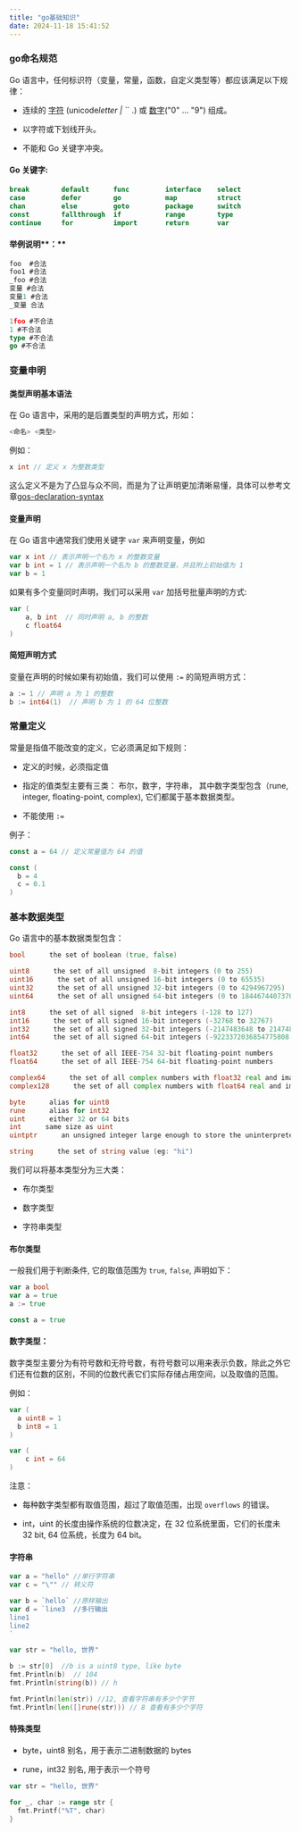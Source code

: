 ```yaml
---
title: "go基础知识"
date: 2024-11-18 15:41:52
---
```


### go命名规范

Go 语言中，任何标识符（变量，常量，函数，自定义类型等）都应该满足以下规律：

- 连续的 <a href="https://golang.org/ref/spec#letter" target="_blank">字符</a> (unicode*letter \| \`*\` .) 或 <a href="https://golang.org/ref/spec#unicode_digit" target="_blank">数字</a>("0" … "9") 组成。

- 以字符或下划线开头。

- 不能和 Go 关键字冲突。

#### Go 关键字:

``` go
break        default      func         interface    select
case         defer        go           map          struct
chan         else         goto         package      switch
const        fallthrough  if           range        type
continue     for          import       return       var
```

#### 举例说明**：**

``` go
foo  #合法
foo1 #合法
_foo #合法
变量 #合法
变量1 #合法
_变量 合法

1foo #不合法
1 #不合法
type #不合法
go #不合法
```

### 变量申明

#### 类型声明基本语法

在 Go 语言中，采用的是后置类型的声明方式，形如：

``` go
<命名> <类型>
```

例如：

``` go
x int // 定义 x 为整数类型
```

这么定义不是为了凸显与众不同，而是为了让声明更加清晰易懂，具体可以参考文章<a href="https://blog.golang.org/gos-declaration-syntax" target="_blank">gos-declaration-syntax</a>

#### 变量声明

在 Go 语言中通常我们使用关键字 `var` 来声明变量，例如

``` go
var x int // 表示声明一个名为 x 的整数变量
var b int = 1 // 表示声明一个名为 b 的整数变量，并且附上初始值为 1
var b = 1
```

如果有多个变量同时声明，我们可以采用 `var` 加括号批量声明的方式:

``` go
var (
    a, b int  // 同时声明 a, b 的整数
    c float64
)
```

#### 简短声明方式

变量在声明的时候如果有初始值，我们可以使用 `:=` 的简短声明方式：

``` go
a := 1 // 声明 a 为 1 的整数
b := int64(1)  // 声明 b 为 1 的 64 位整数
```

### 常量定义

常量是指值不能改变的定义，它必须满足如下规则：

- 定义的时候，必须指定值

- 指定的值类型主要有三类： 布尔，数字，字符串， 其中数字类型包含（rune, integer, floating-point, complex), 它们都属于基本数据类型。

- 不能使用 `:=`

例子：

``` go
const a = 64 // 定义常量值为 64 的值

const (
  b = 4
  c = 0.1
)
```

### 基本数据类型

Go 语言中的基本数据类型包含：

``` go
bool      the set of boolean (true, false)

uint8      the set of all unsigned  8-bit integers (0 to 255)
uint16      the set of all unsigned 16-bit integers (0 to 65535)
uint32      the set of all unsigned 32-bit integers (0 to 4294967295)
uint64      the set of all unsigned 64-bit integers (0 to 18446744073709551615)

int8      the set of all signed  8-bit integers (-128 to 127)
int16      the set of all signed 16-bit integers (-32768 to 32767)
int32      the set of all signed 32-bit integers (-2147483648 to 2147483647)
int64      the set of all signed 64-bit integers (-9223372036854775808 to 9223372036854775807)

float32      the set of all IEEE-754 32-bit floating-point numbers
float64      the set of all IEEE-754 64-bit floating-point numbers

complex64      the set of all complex numbers with float32 real and imaginary parts
complex128      the set of all complex numbers with float64 real and imaginary parts

byte      alias for uint8
rune      alias for int32
uint      either 32 or 64 bits
int      same size as uint
uintptr      an unsigned integer large enough to store the uninterpreted bits of a pointer value

string      the set of string value (eg: "hi")
```

我们可以将基本类型分为三大类：

- 布尔类型

- 数字类型

- 字符串类型

#### 布尔类型

一般我们用于判断条件, 它的取值范围为 `true`, `false`, 声明如下：

``` go
var a bool
var a = true
a := true

const a = true
```

#### 数字类型：

数字类型主要分为有符号数和无符号数，有符号数可以用来表示负数，除此之外它们还有位数的区别，不同的位数代表它们实际存储占用空间，以及取值的范围。

例如：

``` go
var (
  a uint8 = 1
  b int8 = 1
)

var (
    c int = 64
)
```

注意：

- 每种数字类型都有取值范围，超过了取值范围，出现 `overflows` 的错误。

- int，uint 的长度由操作系统的位数决定，在 32 位系统里面，它们的长度未 32 bit, 64 位系统，长度为 64 bit。

#### 字符串

``` go
var a = "hello" //单行字符串
var c = "\"" // 转义符

var b = `hello` //原样输出
var d = `line3  //多行输出
line1
line2
`

var str = "hello, 世界"

b := str[0]  //b is a uint8 type, like byte
fmt.Println(b)  // 104
fmt.Println(string(b)) // h

fmt.Println(len(str)) //12, 查看字符串有多少个字节
fmt.Println(len([]rune(str))) // 8 查看有多少个字符
```

#### 特殊类型

- byte，uint8 别名，用于表示二进制数据的 bytes

- rune，int32 别名, 用于表示一个符号

``` go
var str = "hello, 世界"

for _, char := range str {
  fmt.Printf("%T", char)
}
```
